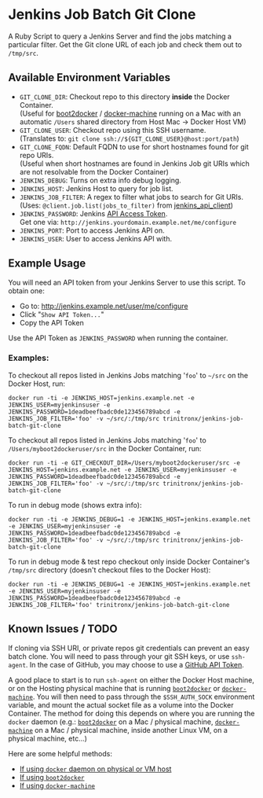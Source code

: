 Jenkins Job Batch Git Clone
===========================

A Ruby Script to query a Jenkins Server and find the jobs matching a particular filter.
Get the Git clone URL of each job and check them out to `/tmp/src`.

Available Environment Variables
-------------------------------

 - `GIT_CLONE_DIR`: Checkout repo to this directory **inside** the Docker Container.<br/> (Useful for [boot2docker][b2docker] / [docker-machine][docker-machine] running on a Mac with an automatic `/Users` shared directory from Host Mac -> Docker Host VM)
 - `GIT_CLONE_USER`: Checkout repo using this SSH username.<br/> (Translates to: `git clone ssh://${GIT_CLONE_USER}@host:port/path`)
 - `GIT_CLONE_FQDN`: Default FQDN to use for short hostnames found for git repo URIs.<br/> (Useful when short hostnames are found in Jenkins Job git URIs which are not resolvable from the Docker Container)
 - `JENKINS_DEBUG`: Turns on extra info debug logging.
 - `JENKINS_HOST`: Jenkins Host to query for job list.
 - `JENKINS_JOB_FILTER`: A regex to filter what jobs to search for Git URIs.<br/> (Uses: `@client.job.list(jobs_to_filter)` from [jenkins_api_client][jenkins-api])
 - `JENKINS_PASSWORD`: Jenkins [API Access Token][jenkins-api-token].<br/> Get one via: `http://jenkins.yourdomain.example.net/me/configure`
 - `JENKINS_PORT`: Port to access Jenkins API on.
 - `JENKINS_USER`: User to access Jenkins API with.

Example Usage
-------------

You will need an API token from your Jenkins Server to use this script.  To obtain one:

 - Go to: http://jenkins.example.net/user/me/configure
 - Click "`Show API Token...`"
 - Copy the API Token

Use the API Token as `JENKINS_PASSWORD` when running the container.

### Examples:

To checkout all repos listed in Jenkins Jobs matching '`foo`' to `~/src` on the Docker Host, run:

    docker run -ti -e JENKINS_HOST=jenkins.example.net -e JENKINS_USER=myjenkinsuser -e JENKINS_PASSWORD=1deadbeefbadc0de123456789abcd -e JENKINS_JOB_FILTER='foo' -v ~/src/:/tmp/src trinitronx/jenkins-job-batch-git-clone

To checkout all repos listed in Jenkins Jobs matching '`foo`' to `/Users/myboot2dockeruser/src` in the Docker Container, run:

    docker run -ti -e GIT_CHECKOUT_DIR=/Users/myboot2dockeruser/src -e JENKINS_HOST=jenkins.example.net -e JENKINS_USER=myjenkinsuser -e JENKINS_PASSWORD=1deadbeefbadc0de123456789abcd -e JENKINS_JOB_FILTER='foo' -v ~/src/:/tmp/src trinitronx/jenkins-job-batch-git-clone


To run in debug mode (shows extra info):

    docker run -ti -e JENKINS_DEBUG=1 -e JENKINS_HOST=jenkins.example.net -e JENKINS_USER=myjenkinsuser -e JENKINS_PASSWORD=1deadbeefbadc0de123456789abcd -e JENKINS_JOB_FILTER='foo' -v ~/src/:/tmp/src trinitronx/jenkins-job-batch-git-clone

To run in debug mode & test repo checkout only inside Docker Container's `/tmp/src` directory (doesn't checkout files to the Docker Host):

    docker run -ti -e JENKINS_DEBUG=1 -e JENKINS_HOST=jenkins.example.net -e JENKINS_USER=myjenkinsuser -e JENKINS_PASSWORD=1deadbeefbadc0de123456789abcd -e JENKINS_JOB_FILTER='foo' trinitronx/jenkins-job-batch-git-clone


Known Issues / TODO
-------------------

If cloning via SSH URI, or private repos git credentials can prevent an easy batch clone.  You will need to pass through your git SSH keys, or use `ssh-agent`.  In the case of GitHub, you may choose to use a [GitHub API Token][github-api-token].

A good place to start is to run `ssh-agent` on either the Docker Host machine, or on the Hosting physical machine that is running [`boot2docker`][b2docker] or [`docker-machine`][docker-machine].  You will then need to pass through the `$SSH_AUTH_SOCK` environment variable, and mount the actual socket file as a volume into the Docker Container.  The method for doing this depends on where you are running the `docker` daemon (e.g.: [`boot2docker`][b2docker] on a Mac / physical machine, [`docker-machine`][docker-machine] on a Mac / physical machine, inside another Linux VM, on a physical machine, etc...)

Here are some helpful methods:

 - [If using `docker` daemon on physical or VM host][docker-ssh-forward]
 - [If using `boot2docker`][b2docker-ssh-agent]
 - [If using `docker-machine`][docker-machine-ssh-agent]

[b2docker]: http://boot2docker.io/
[docker-machine]: https://docs.docker.com/machine/
[jenkins-api]: https://github.com/arangamani/jenkins_api_client
[jenkins-api-token]: https://wiki.jenkins-ci.org/display/JENKINS/Authenticating+scripted+clients
[docker-ssh-forward]: https://gist.github.com/d11wtq/8699521
[b2docker-ssh-agent]: https://gist.github.com/d11wtq/8699521#gistcomment-1424725
[docker-machine-ssh-agent]: https://gist.github.com/leedm777/923706741c8296869e7d
[github-api-token]: https://github.com/blog/1509-personal-api-tokens